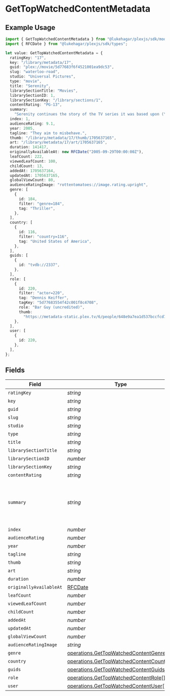 # GetTopWatchedContentMetadata

## Example Usage

```typescript
import { GetTopWatchedContentMetadata } from "@lukehagar/plexjs/sdk/models/operations";
import { RFCDate } from "@lukehagar/plexjs/sdk/types";

let value: GetTopWatchedContentMetadata = {
  ratingKey: "17",
  key: "/library/metadata/17",
  guid: "plex://movie/5d77683f6f4521001ea9dc53",
  slug: "waterloo-road",
  studio: "Universal Pictures",
  type: "movie",
  title: "Serenity",
  librarySectionTitle: "Movies",
  librarySectionID: 1,
  librarySectionKey: "/library/sections/1",
  contentRating: "PG-13",
  summary:
    "Serenity continues the story of the TV series it was based upon (\"Firefly\"). River Tam had a secret - one in which she's not even aware - so dangerous, no one's safe, as an Alliance operative's sent to capture her, and all others are considered irrelevant to his job.",
  index: 1,
  audienceRating: 9.1,
  year: 2005,
  tagline: "They aim to misbehave.",
  thumb: "/library/metadata/17/thumb/1705637165",
  art: "/library/metadata/17/art/1705637165",
  duration: 141417,
  originallyAvailableAt: new RFCDate("2005-09-29T00:00:00Z"),
  leafCount: 222,
  viewedLeafCount: 100,
  childCount: 13,
  addedAt: 1705637164,
  updatedAt: 1705637165,
  globalViewCount: 80,
  audienceRatingImage: "rottentomatoes://image.rating.upright",
  genre: [
    {
      id: 184,
      filter: "genre=184",
      tag: "Thriller",
    },
  ],
  country: [
    {
      id: 116,
      filter: "country=116",
      tag: "United States of America",
    },
  ],
  guids: [
    {
      id: "tvdb://2337",
    },
  ],
  role: [
    {
      id: 220,
      filter: "actor=220",
      tag: "Dennis Keiffer",
      tagKey: "5d77683554f42c001f8c4708",
      role: "Bar Guy (uncredited)",
      thumb:
        "https://metadata-static.plex.tv/6/people/648e9a7ea1d537bccfcd7615134b78ce.jpg",
    },
  ],
  user: [
    {
      id: 220,
    },
  ],
};
```

## Fields

| Field                                                                                                                                                                                                                                                                       | Type                                                                                                                                                                                                                                                                        | Required                                                                                                                                                                                                                                                                    | Description                                                                                                                                                                                                                                                                 | Example                                                                                                                                                                                                                                                                     |
| --------------------------------------------------------------------------------------------------------------------------------------------------------------------------------------------------------------------------------------------------------------------------- | --------------------------------------------------------------------------------------------------------------------------------------------------------------------------------------------------------------------------------------------------------------------------- | --------------------------------------------------------------------------------------------------------------------------------------------------------------------------------------------------------------------------------------------------------------------------- | --------------------------------------------------------------------------------------------------------------------------------------------------------------------------------------------------------------------------------------------------------------------------- | --------------------------------------------------------------------------------------------------------------------------------------------------------------------------------------------------------------------------------------------------------------------------- |
| `ratingKey`                                                                                                                                                                                                                                                                 | *string*                                                                                                                                                                                                                                                                    | :heavy_minus_sign:                                                                                                                                                                                                                                                          | N/A                                                                                                                                                                                                                                                                         | 17                                                                                                                                                                                                                                                                          |
| `key`                                                                                                                                                                                                                                                                       | *string*                                                                                                                                                                                                                                                                    | :heavy_minus_sign:                                                                                                                                                                                                                                                          | N/A                                                                                                                                                                                                                                                                         | /library/metadata/17                                                                                                                                                                                                                                                        |
| `guid`                                                                                                                                                                                                                                                                      | *string*                                                                                                                                                                                                                                                                    | :heavy_minus_sign:                                                                                                                                                                                                                                                          | N/A                                                                                                                                                                                                                                                                         | plex://movie/5d77683f6f4521001ea9dc53                                                                                                                                                                                                                                       |
| `slug`                                                                                                                                                                                                                                                                      | *string*                                                                                                                                                                                                                                                                    | :heavy_minus_sign:                                                                                                                                                                                                                                                          | N/A                                                                                                                                                                                                                                                                         | waterloo-road                                                                                                                                                                                                                                                               |
| `studio`                                                                                                                                                                                                                                                                    | *string*                                                                                                                                                                                                                                                                    | :heavy_minus_sign:                                                                                                                                                                                                                                                          | N/A                                                                                                                                                                                                                                                                         | Universal Pictures                                                                                                                                                                                                                                                          |
| `type`                                                                                                                                                                                                                                                                      | *string*                                                                                                                                                                                                                                                                    | :heavy_minus_sign:                                                                                                                                                                                                                                                          | N/A                                                                                                                                                                                                                                                                         | movie                                                                                                                                                                                                                                                                       |
| `title`                                                                                                                                                                                                                                                                     | *string*                                                                                                                                                                                                                                                                    | :heavy_minus_sign:                                                                                                                                                                                                                                                          | N/A                                                                                                                                                                                                                                                                         | Serenity                                                                                                                                                                                                                                                                    |
| `librarySectionTitle`                                                                                                                                                                                                                                                       | *string*                                                                                                                                                                                                                                                                    | :heavy_minus_sign:                                                                                                                                                                                                                                                          | N/A                                                                                                                                                                                                                                                                         | Movies                                                                                                                                                                                                                                                                      |
| `librarySectionID`                                                                                                                                                                                                                                                          | *number*                                                                                                                                                                                                                                                                    | :heavy_minus_sign:                                                                                                                                                                                                                                                          | N/A                                                                                                                                                                                                                                                                         | 1                                                                                                                                                                                                                                                                           |
| `librarySectionKey`                                                                                                                                                                                                                                                         | *string*                                                                                                                                                                                                                                                                    | :heavy_minus_sign:                                                                                                                                                                                                                                                          | N/A                                                                                                                                                                                                                                                                         | /library/sections/1                                                                                                                                                                                                                                                         |
| `contentRating`                                                                                                                                                                                                                                                             | *string*                                                                                                                                                                                                                                                                    | :heavy_minus_sign:                                                                                                                                                                                                                                                          | N/A                                                                                                                                                                                                                                                                         | PG-13                                                                                                                                                                                                                                                                       |
| `summary`                                                                                                                                                                                                                                                                   | *string*                                                                                                                                                                                                                                                                    | :heavy_minus_sign:                                                                                                                                                                                                                                                          | N/A                                                                                                                                                                                                                                                                         | Serenity continues the story of the TV series it was based upon ("Firefly"). River Tam had a secret - one in which she's not even aware - so dangerous, no one's safe, as an Alliance operative's sent to capture her, and all others are considered irrelevant to his job. |
| `index`                                                                                                                                                                                                                                                                     | *number*                                                                                                                                                                                                                                                                    | :heavy_minus_sign:                                                                                                                                                                                                                                                          | N/A                                                                                                                                                                                                                                                                         | 1                                                                                                                                                                                                                                                                           |
| `audienceRating`                                                                                                                                                                                                                                                            | *number*                                                                                                                                                                                                                                                                    | :heavy_minus_sign:                                                                                                                                                                                                                                                          | N/A                                                                                                                                                                                                                                                                         | 9.1                                                                                                                                                                                                                                                                         |
| `year`                                                                                                                                                                                                                                                                      | *number*                                                                                                                                                                                                                                                                    | :heavy_minus_sign:                                                                                                                                                                                                                                                          | N/A                                                                                                                                                                                                                                                                         | 2005                                                                                                                                                                                                                                                                        |
| `tagline`                                                                                                                                                                                                                                                                   | *string*                                                                                                                                                                                                                                                                    | :heavy_minus_sign:                                                                                                                                                                                                                                                          | N/A                                                                                                                                                                                                                                                                         | They aim to misbehave.                                                                                                                                                                                                                                                      |
| `thumb`                                                                                                                                                                                                                                                                     | *string*                                                                                                                                                                                                                                                                    | :heavy_minus_sign:                                                                                                                                                                                                                                                          | N/A                                                                                                                                                                                                                                                                         | /library/metadata/17/thumb/1705637165                                                                                                                                                                                                                                       |
| `art`                                                                                                                                                                                                                                                                       | *string*                                                                                                                                                                                                                                                                    | :heavy_minus_sign:                                                                                                                                                                                                                                                          | N/A                                                                                                                                                                                                                                                                         | /library/metadata/17/art/1705637165                                                                                                                                                                                                                                         |
| `duration`                                                                                                                                                                                                                                                                  | *number*                                                                                                                                                                                                                                                                    | :heavy_minus_sign:                                                                                                                                                                                                                                                          | N/A                                                                                                                                                                                                                                                                         | 141417                                                                                                                                                                                                                                                                      |
| `originallyAvailableAt`                                                                                                                                                                                                                                                     | [RFCDate](../../../types/rfcdate.md)                                                                                                                                                                                                                                        | :heavy_minus_sign:                                                                                                                                                                                                                                                          | N/A                                                                                                                                                                                                                                                                         | 2005-09-29 00:00:00 +0000 UTC                                                                                                                                                                                                                                               |
| `leafCount`                                                                                                                                                                                                                                                                 | *number*                                                                                                                                                                                                                                                                    | :heavy_minus_sign:                                                                                                                                                                                                                                                          | N/A                                                                                                                                                                                                                                                                         | 222                                                                                                                                                                                                                                                                         |
| `viewedLeafCount`                                                                                                                                                                                                                                                           | *number*                                                                                                                                                                                                                                                                    | :heavy_minus_sign:                                                                                                                                                                                                                                                          | N/A                                                                                                                                                                                                                                                                         | 100                                                                                                                                                                                                                                                                         |
| `childCount`                                                                                                                                                                                                                                                                | *number*                                                                                                                                                                                                                                                                    | :heavy_minus_sign:                                                                                                                                                                                                                                                          | N/A                                                                                                                                                                                                                                                                         | 13                                                                                                                                                                                                                                                                          |
| `addedAt`                                                                                                                                                                                                                                                                   | *number*                                                                                                                                                                                                                                                                    | :heavy_minus_sign:                                                                                                                                                                                                                                                          | N/A                                                                                                                                                                                                                                                                         | 1705637164                                                                                                                                                                                                                                                                  |
| `updatedAt`                                                                                                                                                                                                                                                                 | *number*                                                                                                                                                                                                                                                                    | :heavy_minus_sign:                                                                                                                                                                                                                                                          | N/A                                                                                                                                                                                                                                                                         | 1705637165                                                                                                                                                                                                                                                                  |
| `globalViewCount`                                                                                                                                                                                                                                                           | *number*                                                                                                                                                                                                                                                                    | :heavy_minus_sign:                                                                                                                                                                                                                                                          | N/A                                                                                                                                                                                                                                                                         | 80                                                                                                                                                                                                                                                                          |
| `audienceRatingImage`                                                                                                                                                                                                                                                       | *string*                                                                                                                                                                                                                                                                    | :heavy_minus_sign:                                                                                                                                                                                                                                                          | N/A                                                                                                                                                                                                                                                                         | rottentomatoes://image.rating.upright                                                                                                                                                                                                                                       |
| `genre`                                                                                                                                                                                                                                                                     | [operations.GetTopWatchedContentGenre](../../../sdk/models/operations/gettopwatchedcontentgenre.md)[]                                                                                                                                                                       | :heavy_minus_sign:                                                                                                                                                                                                                                                          | N/A                                                                                                                                                                                                                                                                         |                                                                                                                                                                                                                                                                             |
| `country`                                                                                                                                                                                                                                                                   | [operations.GetTopWatchedContentCountry](../../../sdk/models/operations/gettopwatchedcontentcountry.md)[]                                                                                                                                                                   | :heavy_minus_sign:                                                                                                                                                                                                                                                          | N/A                                                                                                                                                                                                                                                                         |                                                                                                                                                                                                                                                                             |
| `guids`                                                                                                                                                                                                                                                                     | [operations.GetTopWatchedContentGuids](../../../sdk/models/operations/gettopwatchedcontentguids.md)[]                                                                                                                                                                       | :heavy_minus_sign:                                                                                                                                                                                                                                                          | N/A                                                                                                                                                                                                                                                                         |                                                                                                                                                                                                                                                                             |
| `role`                                                                                                                                                                                                                                                                      | [operations.GetTopWatchedContentRole](../../../sdk/models/operations/gettopwatchedcontentrole.md)[]                                                                                                                                                                         | :heavy_minus_sign:                                                                                                                                                                                                                                                          | N/A                                                                                                                                                                                                                                                                         |                                                                                                                                                                                                                                                                             |
| `user`                                                                                                                                                                                                                                                                      | [operations.GetTopWatchedContentUser](../../../sdk/models/operations/gettopwatchedcontentuser.md)[]                                                                                                                                                                         | :heavy_minus_sign:                                                                                                                                                                                                                                                          | N/A                                                                                                                                                                                                                                                                         |                                                                                                                                                                                                                                                                             |
